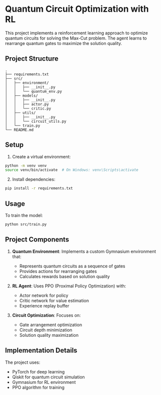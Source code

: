 # Quantum Circuit Optimization with RL

This project implements a reinforcement learning approach to optimize quantum circuits for solving the Max-Cut problem. The agent learns to rearrange quantum gates to maximize the solution quality.

## Project Structure

```
.
├── requirements.txt
├── src/
│   ├── environment/
│   │   ├── __init__.py
│   │   └── quantum_env.py
│   ├── models/
│   │   ├── __init__.py
│   │   ├── actor.py
│   │   └── critic.py
│   ├── utils/
│   │   ├── __init__.py
│   │   └── circuit_utils.py
│   └── train.py
└── README.md
```

## Setup

1. Create a virtual environment:
```bash
python -m venv venv
source venv/bin/activate  # On Windows: venv\Scripts\activate
```

2. Install dependencies:
```bash
pip install -r requirements.txt
```

## Usage

To train the model:
```bash
python src/train.py
```

## Project Components

1. **Quantum Environment**: Implements a custom Gymnasium environment that:
   - Represents quantum circuits as a sequence of gates
   - Provides actions for rearranging gates
   - Calculates rewards based on solution quality

2. **RL Agent**: Uses PPO (Proximal Policy Optimization) with:
   - Actor network for policy
   - Critic network for value estimation
   - Experience replay buffer

3. **Circuit Optimization**: Focuses on:
   - Gate arrangement optimization
   - Circuit depth minimization
   - Solution quality maximization

## Implementation Details

The project uses:
- PyTorch for deep learning
- Qiskit for quantum circuit simulation
- Gymnasium for RL environment
- PPO algorithm for training 